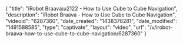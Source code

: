 {
    "title": "iRobot Braava\u2122 - How to Use Cube to Cube Navigation",
    "description": "iRobot Braava - How to Use Cube to Cube Navigation",
    "videoid": "6287360",
    "date_created": "1438378281",
    "date_modified": "1491588585",
    "type": "captivate",
    "layout": "video",
    "url": "\/v\/irobot-braava-how-to-use-cube-to-cube-navigation\/6287360"
}